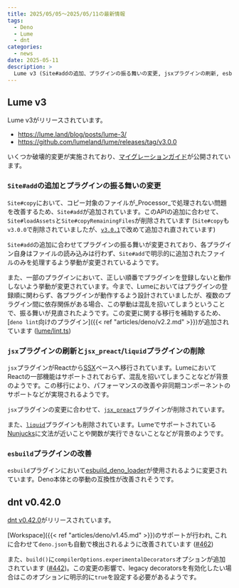 ```yaml
---
title: 2025/05/05〜2025/05/11の最新情報
tags:
  - Deno
  - Lume
  - dnt
categories:
  - news
date: 2025-05-11
description: >
  Lume v3 (Site#addの追加、プラグインの振る舞いの変更, jsxプラグインの刷新, esbuildプラグインの改善, など), dnt v0.42.0 (Workspaceのサポート, deno.jsonの自動検出, legacy decoratorsがデフォルトで無効化)
---
```


## Lume v3

Lume v3がリリースされています。

- https://lume.land/blog/posts/lume-3/
- https://github.com/lumeland/lume/releases/tag/v3.0.0

いくつか破壊的変更が実施されており、[マイグレーションガイド](https://github.com/lumeland/lume.land/blob/38d37bc51483a2539dd10c8db5b63d9eab782180/docs/advanced/migrate-to-lume3.md)が公開されています。

### `Site#add`の追加とプラグインの振る舞いの変更

`Site#copy`において、コピー対象のファイルが_Processor_で処理されない問題を改善するため、`Site#add`が追加されています。このAPIの追加に合わせて、`Site#loadAssets`と`Site#copyRemainingFiles`が削除されています (`Site#copy`も`v3.0.0`で削除されていましたが、[`v3.0.1`](https://github.com/lumeland/lume/releases/tag/v3.0.1)で改めて追加され直されています)

`Site#add`の追加に合わせてプラグインの振る舞いが変更されており、各プラグイン自身はファイルの読み込みは行わず、`Site#add`で明示的に追加されたファイルのみを処理するよう挙動が変更されているようです。

また、一部のプラグインにおいて、正しい順番でプラグインを登録しないと動作しないよう挙動が変更されています。今まで、Lumeにおいてはプラグインの登録順に関わらず、各プラグインが動作するよう設計されていましたが、複数のプラグイン間に依存関係がある場合、この挙動は混乱を招いてしまうということで、振る舞いが見直されたようです。この変更に関する移行を補助するため、[`deno lint`向けのプラグイン]({{< ref "articles/deno/v2.2.md" >}})が追加されています ([lume/lint.ts](https://github.com/lumeland/lume/blob/2b6a57fb2906bf0c2aa83caf5988af1fa30649aa/lint.ts))

### `jsx`プラグインの刷新と`jsx_preact`/`liquid`プラグインの削除

`jsx`プラグインがReactから[SSX](https://github.com/oscarotero/ssx)ベースへ移行されています。LumeにおいてReactの一部機能はサポートされておらず、混乱を招いてしまうことなどが背景のようです。この移行により、パフォーマンスの改善や非同期コンポーネントのサポートなどが実現されるようです。

`jsx`プラグインの変更に合わせて、[`jsx_preact`](https://github.com/lumeland/lume/blob/a1077059fba53c17709a9b3cf6781fbf285e46e8/plugins/jsx_preact.ts)プラグインが削除されています。

また、[`liquid`](https://github.com/lumeland/lume/blob/a1077059fba53c17709a9b3cf6781fbf285e46e8/plugins/liquid.ts)プラグインも削除されています。Lumeでサポートされている[Nunjucks](https://github.com/lumeland/lume/blob/6d57844bd502f0ceac7fbf3855302c8cf0f627d8/plugins/nunjucks.ts)に文法が近いことや関数が実行できないことなどが背景のようです。

### `esbuild`プラグインの改善

`esbuild`プラグインにおいて[esbuild_deno_loader](https://github.com/lucacasonato/esbuild_deno_loader)が使用されるように変更されています。Deno本体との挙動の互換性が改善されそうです。

## dnt v0.42.0

[dnt v0.42.0](https://github.com/denoland/dnt/releases/tag/0.42.0)がリリースされています。

[Workspace]({{< ref "articles/deno/v1.45.md" >}})のサポートが行われ, これに合わせて`deno.json`も自動で検出されるように改善されています ([#462](https://github.com/denoland/dnt/pull/462))

また、`build()`に`compilerOptions.experimentalDecorators`オプションが追加されています ([#442](https://github.com/denoland/dnt/pull/442))。この変更の影響で、legacy decoratorsを有効化したい場合はこのオプションに明示的に`true`を設定する必要があるようです。
